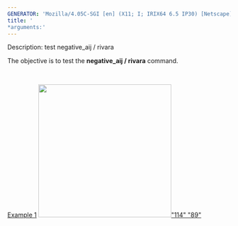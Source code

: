```yaml
---
GENERATOR: 'Mozilla/4.05C-SGI [en] (X11; I; IRIX64 6.5 IP30) [Netscape]'
title: '
*arguments:'
---
```


 Description: test negative\_aij / rivara

   The objective is to test the **negative\_aij / rivara** command.

    

   [Example 1](description_rivara.md)
   [<img height="300" width="300" src="https://lanl.github.io/docs/assets/images/rivara2_tn.gif">"114"
   "89"](description_rivara.md)
